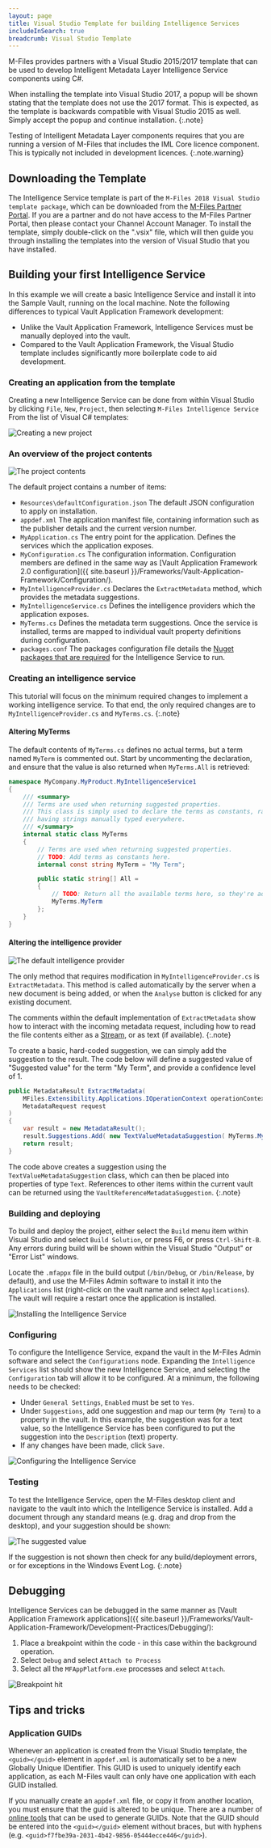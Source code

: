```yaml
---
layout: page
title: Visual Studio Template for building Intelligence Services
includeInSearch: true
breadcrumb: Visual Studio Template
---
```


M-Files provides partners with a Visual Studio 2015/2017 template that can be used to develop Intelligent Metadata Layer Intelligence Service components using C#.

When installing the template into Visual Studio 2017, a popup will be shown stating that the template does not use the 2017 format.  This is expected, as the template is backwards compatible with Visual Studio 2015 as well.  Simply accept the popup and continue installation.
{:.note}

Testing of Intelligent Metadata Layer components requires that you are running a version of M-Files that includes the IML Core licence component.  This is typically not included in development licences.
{:.note.warning}

## Downloading the Template

The Intelligence Service template is part of the `M-Files 2018 Visual Studio template package`, which can be downloaded from the [M-Files Partner Portal](https://partners.cloudvault.m-files.com/Default.aspx?#CE7643CB-C9BB-4536-8187-707DB78EAF2A/object/D93538F9-B429-44DE-9840-553A67964438/latest).  If you are a partner and do not have access to the M-Files Partner Portal, then please contact your Channel Account Manager.  To install the template, simply double-click on the ".vsix" file, which will then guide you through installing the templates into the version of Visual Studio that you have installed.

## Building your first Intelligence Service

In this example we will create a basic Intelligence Service and install it into the Sample Vault, running on the local machine.  Note the following differences to typical Vault Application Framework development:

* Unlike the Vault Application Framework, Intelligence Services must be manually deployed into the vault.
* Compared to the Vault Application Framework, the Visual Studio template includes significantly more boilerplate code to aid development.

### Creating an application from the template

Creating a new Intelligence Service can be done from within Visual Studio by clicking `File`, `New`, `Project`, then selecting `M-Files Intelligence Service` From the list of Visual C# templates:

![Creating a new project](create-new-project.png)

### An overview of the project contents

![The project contents](solution-explorer.png)

The default project contains a number of items:

* `Resources\defaultConfiguration.json`
The default JSON configuration to apply on installation.
* `appdef.xml`
The application manifest file, containing information such as the publisher details and the current version number.
* `MyApplication.cs`
The entry point for the application.  Defines the services which the application exposes.
* `MyConfiguration.cs`
The configuration information.  Configuration members are defined in the same way as [Vault Application Framework 2.0 configuration]({{ site.baseurl }}/Frameworks/Vault-Application-Framework/Configuration/).
* `MyIntelligenceProvider.cs`
Declares the `ExtractMetadata` method, which provides the metadata suggestions.
* `MyIntelligenceService.cs`
Defines the intelligence providers which the application exposes.
* `MyTerms.cs`
Defines the metadata term suggestions.  Once the service is installed, terms are mapped to individual vault property definitions during configuration.
* `packages.conf`
The packages configuration file details the [Nuget packages that are required](https://docs.microsoft.com/en-us/nuget/consume-packages/package-restore) for the Intelligence Service to run.

### Creating an intelligence service

This tutorial will focus on the minimum required changes to implement a working intelligence service.  To that end, the only required changes are to `MyIntelligenceProvider.cs` and `MyTerms.cs`.
{:.note}

#### Altering MyTerms

The default contents of `MyTerms.cs` defines no actual terms, but a term named `MyTerm` is commented out.  Start by uncommenting the declaration, and ensure that the value is also returned when `MyTerms.All` is retrieved:

```csharp
namespace MyCompany.MyProduct.MyIntelligenceService1
{
	/// <summary>
	/// Terms are used when returning suggested properties.
	/// This class is simply used to declare the terms as constants, rather than
	/// having strings manually typed everywhere.
	/// </summary>
	internal static class MyTerms
	{
		// Terms are used when returning suggested properties.
		// TODO: Add terms as constants here.
		internal const string MyTerm = "My Term";

		public static string[] All =
		{
			// TODO: Return all the available terms here, so they're added to the suggestions in the editor.
			MyTerms.MyTerm
		};
	}
}
```

#### Altering the intelligence provider

![The default intelligence provider](default-intelligence-provider.png)

The only method that requires modification in `MyIntelligenceProvider.cs` is `ExtractMetadata`.  This method is called automatically by the server when a new document is being added, or when the `Analyse` button is clicked for any existing document.

The comments within the default implementation of `ExtractMetadata` show how to interact with the incoming metadata request, including how to read the file contents either as a [Stream](https://msdn.microsoft.com/en-us/library/system.io.stream(v=vs.110).aspx), or as text (if available).
{:.note}

To create a basic, hard-coded suggestion, we can simply add the suggestion to the result.  The code below will define a suggested value of "Suggested value" for the term "My Term", and provide a confidence level of 1.

```csharp
public MetadataResult ExtractMetadata(
	MFiles.Extensibility.Applications.IOperationContext operationContext,
	MetadataRequest request
)
{
	var result = new MetadataResult();
	result.Suggestions.Add( new TextValueMetadataSuggestion( MyTerms.MyTerm, "Suggested value", 1 ) );
	return result;
}
```

The code above creates a suggestion using the `TextValueMetadataSuggestion` class, which can then be placed into properties of type `Text`.  References to other items within the current vault can be returned using the `VaultReferenceMetadataSuggestion`.
{:.note}

### Building and deploying

To build and deploy the project, either select the `Build` menu item within Visual Studio and select `Build Solution`, or press F6, or press `Ctrl-Shift-B`.  Any errors during build will be shown within the Visual Studio "Output" or "Error List" windows.

Locate the `.mfappx` file in the build output (`/bin/Debug`, or `/bin/Release`, by default), and use the M-Files Admin software to install it into the `Applications` list (right-click on the vault name and select `Applications`).  The vault will require a restart once the application is installed.

![Installing the Intelligence Service](installation.png)

### Configuring

To configure the Intelligence Service, expand the vault in the M-Files Admin software and select the `Configurations` node.  Expanding the `Intelligence Services` list should show the new Intelligence Service, and selecting the `Configuration` tab will allow it to be configured.  At a minimum, the following needs to be checked:

* Under `General Settings`, `Enabled` must be set to `Yes`.
* Under `Suggestions`, add one suggestion and map our term (`My Term`) to a property in the vault.  In this example, the suggestion was for a text value, so the Intelligence Service has been configured to put the suggestion into the `Description` (text) property.
* If any changes have been made, click `Save`.

![Configuring the Intelligence Service](mfadmin-configuration.png)

### Testing

To test the Intelligence Service, open the M-Files desktop client and navigate to the vault into which the Intelligence Service is installed.  Add a document through any standard means (e.g. drag and drop from the desktop), and your suggestion should be shown:

![The suggested value](testing.gif)

If the suggestion is not shown then check for any build/deployment errors, or for exceptions in the Windows Event Log.
{:.note}

## Debugging

Intelligence Services can be debugged in the same manner as [Vault Application Framework applications]({{ site.baseurl }}/Frameworks/Vault-Application-Framework/Development-Practices/Debugging/):

1. Place a breakpoint within the code - in this case within the background operation.
2. Select `Debug` and select `Attach to Process`
3. Select all the `MFAppPlatform.exe` processes and select `Attach`.

![Breakpoint hit](debugging.png)

## Tips and tricks

### Application GUIDs

Whenever an application is created from the Visual Studio template, the `<guid></guid>` element in `appdef.xml` is automatically set to be a new Globally Unique IDentifier.  This GUID is used to uniquely identify each application, as each M-Files vault can only have one application with each GUID installed.

If you manually create an `appdef.xml` file, or copy it from another location, you must ensure that the guid is altered to be unique.  There are a number of [online tools](https://www.bing.com/search?q=guid+generator) that can be used to generate GUIDs.  Note that the GUID should be entered into the `<guid></guid>` element without braces, but with hyphens (e.g. `<guid>f7fbe39a-2031-4b42-9856-05444ecce446</guid>`).